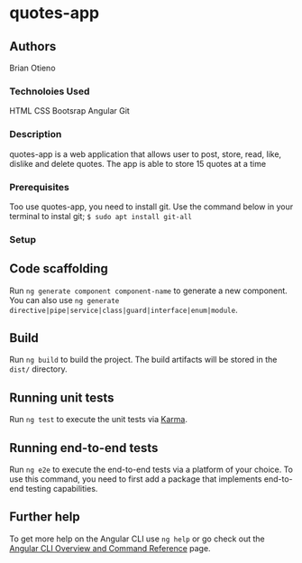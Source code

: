 # quotes-app
## Authors
Brian Otieno
### Technoloies Used
HTML
CSS
Bootsrap
Angular
Git
### Description
quotes-app is a web application that allows user to post, store, read, like, dislike and delete quotes. The app is able to store 15 quotes at a time

### Prerequisites
Too use quotes-app, you need to install git.
Use the command below in your terminal to instal git;
`$ sudo apt install git-all`

### Setup

## Code scaffolding

Run `ng generate component component-name` to generate a new component. You can also use `ng generate directive|pipe|service|class|guard|interface|enum|module`.

## Build

Run `ng build` to build the project. The build artifacts will be stored in the `dist/` directory.

## Running unit tests

Run `ng test` to execute the unit tests via [Karma](https://karma-runner.github.io).

## Running end-to-end tests

Run `ng e2e` to execute the end-to-end tests via a platform of your choice. To use this command, you need to first add a package that implements end-to-end testing capabilities.

## Further help

To get more help on the Angular CLI use `ng help` or go check out the [Angular CLI Overview and Command Reference](https://angular.io/cli) page.
